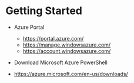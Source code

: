 # Getting Started

* Azure Portal
  * https://portal.azure.com/
  * https://manage.windowsazure.com/
  * https://account.windowsazure.com/

* Download Microsoft Azure PowerShell
 * https://azure.microsoft.com/en-us/downloads/
